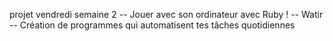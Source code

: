 projet vendredi semaine 2
-- Jouer avec son ordinateur avec Ruby !
--  Watir
-- Création de programmes qui automatisent tes tâches quotidiennes
